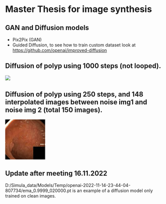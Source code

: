 # Master Thesis for image synthesis 

## GAN and Diffusion models 
- Pix2Pix (GAN)
- Guided Diffusion, to see how to train custom dataset look at https://github.com/openai/improved-diffusion

## Diffusion of polyp using 1000 steps (not looped).
![](fp_out2.gif)

## Diffusion of polyp using 250 steps, and 148 interpolated images between noise img1 and noise img 2 (total 150 images).
![](polyp.gif)


## Update after meeting 16.11.2022

D:/Simula_data/Models/Temp/openai-2022-11-14-23-44-04-807734/ema_0.9999_020000.pt is an example of a diffusion model only trained on clean images. 
